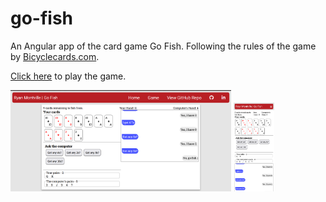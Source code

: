 # go-fish
An Angular app of the card game Go Fish. Following the rules of the game by [Bicyclecards.com](https://bicyclecards.com/how-to-play/go-fish).

[Click here](https://www.ryanmontville.com/go-fish/) to play the game.

<div>
  <img src="https://github.com/RyanMontville/go-fish/blob/main/screenshots/game-screen.png" alt="game screen" title="game screen" style="width: 70%; display: inline-block;"></img>
  <img src="https://github.com/RyanMontville/go-fish/blob/main/screenshots/mobile.png" alt="the game on mobile" title="the game on mobile" style="width: 13%; display: inline-block;"></img>
</div>
